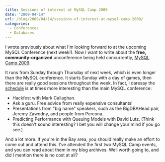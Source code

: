 ```yaml
---
title: Sessions of interest at MySQL Camp 2009
date: "2009-04-14"
url: /blog/2009/04/14/sessions-of-interest-at-mysql-camp-2009/
categories:
  - Conferences
  - Databases
---
```

I wrote previously about what I'm looking forward to at the upcoming MySQL Conference (next week!). Now I want to write about the **free, community-organized** unconference being held concurrently, [MySQL Camp 2009](http://forge.mysql.com/wiki/MySQLCamp2009).

It runs from Sunday through Thursday of next week, which is even longer than the MySQL conference. It starts Sunday with a day of games, then there are really good sessions throughout the week. In fact, I daresay the [schedule](http://forge.mysql.com/wiki/MySQL_Camp_2009_Sessions) is at times more interesting than the main MySQL conference:

*   Hackfest with Mark Callaghan.
*   Ask a guru. Free advice from really expensive consultants!
*   Presentations from "big name" speakers, such as the BigDBAHead pair, Jeremy Zawodny, and people from Percona.
*   Predicting Performance with Queuing Models with David Lutz. (Think this doesn't sound interesting? I bet you will change your mind if you go see.)

And a lot more. If you're in the Bay area, you should really make an effort to come out and attend this. I've attended the first two MySQL Camp events, and you can read about them in my blog archives. Well worth going to, and did I mention there is no cost at all?


